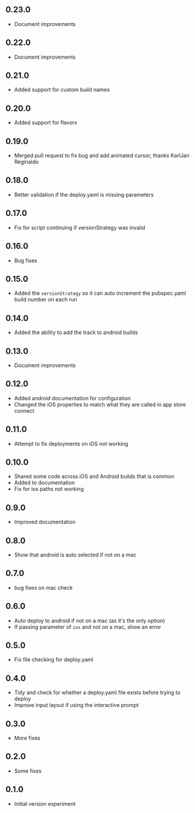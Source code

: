 ## 0.23.0
- Document improvements

## 0.22.0
- Document improvements

## 0.21.0
- Added support for custom build names

## 0.20.0
- Added support for flavors

## 0.19.0
- Merged pull request to fix bug and add animated cursor, thanks KarlJan Reginaldo

## 0.18.0
- Better validation if the deploy.yaml is missing parameters

## 0.17.0
- Fix for script continuing if versionStrategy was invalid

## 0.16.0
- Bug fixes

## 0.15.0
- Added the `versionStrategy` so it can auto increment the pubspec.yaml build number on each run

## 0.14.0
- Added the ability to add the track to android builds

## 0.13.0
- Document improvements

## 0.12.0
- Added android documentation for configuration
- Changed the iOS properties to match what they are called in app store connect

## 0.11.0
- Attempt to fix deployments on iOS not working

## 0.10.0
- Shared some code across iOS and Android builds that is common
- Added to documentation
- Fix for ios paths not working

## 0.9.0
- Improved documentation

## 0.8.0
- Show that android is auto selected if not on a mac

## 0.7.0
- bug fixes on mac check

## 0.6.0
- Auto deploy to android if not on a mac (as it's the only option)
- If passing parameter of `ios` and not on a mac, show an error

## 0.5.0
- Fix file checking for deploy.yaml

## 0.4.0
- Tidy and check for whether a deploy.yaml file exists before trying to deploy
- Improve input layout if using the interactive prompt

## 0.3.0
- More fixes

## 0.2.0
- Some fixes

## 0.1.0
- Initial version experiment

